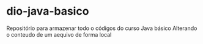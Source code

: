 # dio-java-basico
Repositório para armazenar todo o códigos do curso Java básico 
Alterando o conteudo de um aequivo de forma local